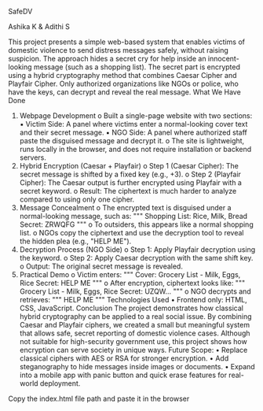 SafeDV

Ashika K & Adithi S

This project presents a simple web-based system that enables victims of domestic violence to send 
distress messages safely, without raising suspicion. The approach hides a secret cry for help inside an 
innocent-looking message (such as a shopping list). The secret part is encrypted using a hybrid 
cryptography method that combines Caesar Cipher and Playfair Cipher. Only authorized organizations 
like NGOs or police, who have the keys, can decrypt and reveal the real message. 
What We Have Done 
1. Webpage Development 
o Built a single-page website with two sections: 
▪ Victim Side: A panel where victims enter a normal-looking cover text and 
their secret message. 
▪ NGO Side: A panel where authorized staff paste the disguised message and 
decrypt it. 
o The site is lightweight, runs locally in the browser, and does not require installation 
or backend servers. 
2. Hybrid Encryption (Caesar + Playfair) 
o Step 1 (Caesar Cipher): The secret message is shifted by a fixed key (e.g., +3). 
o Step 2 (Playfair Cipher): The Caesar output is further encrypted using Playfair with a 
secret keyword. 
o Result: The ciphertext is much harder to analyze compared to using only one cipher. 
3. Message Concealment 
o The encrypted text is disguised under a normal-looking message, such as: 
""" 
Shopping List: Rice, Milk, Bread 
Secret: ZRWQFG 
""" 
o To outsiders, this appears like a normal shopping list. 
o NGOs copy the ciphertext and use the decryption tool to reveal the hidden plea (e.g., 
"HELP ME"). 
4. Decryption Process (NGO Side) 
o Step 1: Apply Playfair decryption using the keyword. 
o Step 2: Apply Caesar decryption with the same shift key. 
o Output: The original secret message is revealed. 
5. Practical Demo 
o Victim enters: 
""" 
Cover: Grocery List - Milk, Eggs, Rice 
Secret: HELP ME 
""" 
o After encryption, ciphertext looks like: 
""" 
Grocery List - Milk, Eggs, Rice 
Secret: UZQW... 
""" 
o NGO decrypts and retrieves: 
""" 
HELP ME 
""" 
Technologies Used 
• Frontend only: HTML, CSS, JavaScript. 
Conclusion 
The project demonstrates how classical hybrid cryptography can be applied to a real social issue. By 
combining Caesar and Playfair ciphers, we created a small but meaningful system that allows safe, 
secret reporting of domestic violence cases. Although not suitable for high-security government use, 
this project shows how encryption can serve society in unique ways. 
Future Scope: 
• Replace classical ciphers with AES or RSA for stronger encryption. 
• Add steganography to hide messages inside images or documents. 
• Expand into a mobile app with panic button and quick erase features for real-world 
deployment.

Copy the index.html file path and paste it in the browser